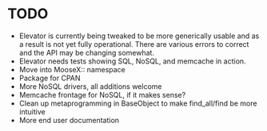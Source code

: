 TODO
====

* Elevator is currently being tweaked to be more generically usable
  and as a result is not yet fully operational.  There are various
  errors to correct and the API may be changing somewhat.
* Elevator needs tests showing SQL, NoSQL, and memcache in action.
* Move into MooseX:: namespace
* Package for CPAN
* More NoSQL drivers, all additions welcome
* Memcache frontage for NoSQL, if it makes sense?
* Clean up metaprogramming in BaseObject to make find_all/find be more intuitive
* More end user documentation


